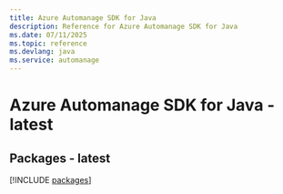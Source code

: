 ```yaml
---
title: Azure Automanage SDK for Java
description: Reference for Azure Automanage SDK for Java
ms.date: 07/11/2025
ms.topic: reference
ms.devlang: java
ms.service: automanage
---
```

# Azure Automanage SDK for Java - latest
## Packages - latest
[!INCLUDE [packages](automanage-index.md)]